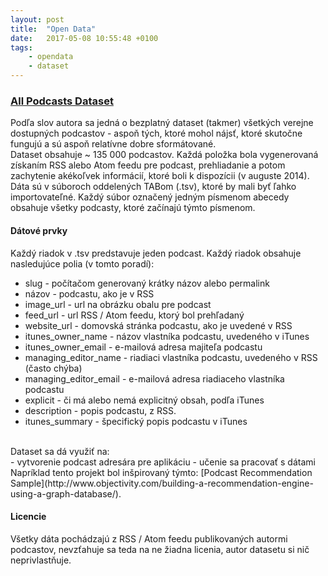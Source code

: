 ```yaml
---
layout: post
title:  "Open Data"
date:   2017-05-08 10:55:48 +0100
tags: 
    - opendata
    - dataset
---
```


### [All Podcasts Dataset](https://github.com/ageitgey/all-podcasts-dataset)<br>

Podľa slov autora sa jedná o bezplatný dataset (takmer) všetkých verejne dostupných podcastov - aspoň tých, ktoré mohol nájsť, ktoré skutočne fungujú a sú aspoň relatívne dobre sformátované.<br>
Dataset obsahuje ~ 135 000 podcastov. Každá položka bola vygenerovaná získaním RSS alebo Atom feedu pre podcast, prehliadanie a potom zachytenie akékoľvek informácií, ktoré boli k dispozícii (v auguste 2014).<br>
Dáta sú v súboroch oddelených TABom (.tsv), ktoré by mali byť ľahko importovateľné. Každý súbor označený jedným písmenom abecedy obsahuje všetky podcasty, ktoré začínajú týmto písmenom.<br>

#### Dátové prvky<br>
Každý riadok v .tsv predstavuje jeden podcast.
Každý riadok obsahuje nasledujúce polia (v tomto poradí):
- slug - počítačom generovaný krátky názov alebo permalink
- názov - podcastu, ako je v RSS
- image_url - url na obrázku obalu pre podcast
- feed_url - url RSS / Atom feedu, ktorý bol prehľadaný
- website_url - domovská stránka podcastu, ako je uvedené v RSS
- itunes_owner_name - názov vlastníka podcastu, uvedeného v iTunes
- itunes_owner_email - e-mailová adresa majiteľa podcastu
- managing_editor_name - riadiaci vlastníka podcastu, uvedeného v RSS (často chýba)
- managing_editor_email - e-mailová adresa riadiaceho vlastníka podcastu
- explicit - či má alebo nemá explicitný obsah, podľa iTunes
- description - popis podcastu, z RSS.
- itunes_summary - špecifický popis podcastu v iTunes
<br>
Dataset sa dá využiť na:<br>
- vytvorenie podcast adresára pre aplikáciu
- učenie sa pracovať s dátami
<br>
Napríklad tento projekt bol inšpirovaný týmto: [Podcast Recommendation Sample](http://www.objectivity.com/building-a-recommendation-engine-using-a-graph-database/).<br>

#### Licencie

Všetky dáta pochádzajú z RSS / Atom feedu publikovaných autormi podcastov, nevzťahuje sa teda na ne žiadna licenia, autor datasetu si nič neprivlastňuje.